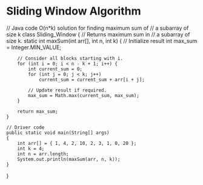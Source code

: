 # Sliding Window Algorithm
// Java code O(n*k) solution for finding maximum sum of
// a subarray of size k
class Sliding_Window {
    // Returns maximum sum in
    // a subarray of size k.
    static int maxSum(int arr[], int n, int k)
    {
        // Initialize result
        int max_sum = Integer.MIN_VALUE;
 
        // Consider all blocks starting with i.
        for (int i = 0; i < n - k + 1; i++) {
            int current_sum = 0;
            for (int j = 0; j < k; j++)
                current_sum = current_sum + arr[i + j];
 
            // Update result if required.
            max_sum = Math.max(current_sum, max_sum);
        }
 
        return max_sum;
    }
 
    // Driver code
    public static void main(String[] args)
    {
        int arr[] = { 1, 4, 2, 10, 2, 3, 1, 0, 20 };
        int k = 4;
        int n = arr.length;
        System.out.println(maxSum(arr, n, k));
    }
}
 
